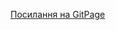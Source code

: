 [Посилання на GitPage](https://nastiachooo.github.io/1-front-end/students/chuprey_anastasiya/home_work_5/index.html)
